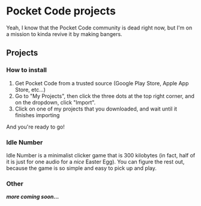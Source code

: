 # Pocket Code projects

Yeah, I know that the Pocket Code community is dead right now, but I'm on a mission to kinda revive it by making bangers.

## Projects

### How to install

1. Get Pocket Code from a trusted source (Google Play Store, Apple App Store, etc...)
2. Go to "My Projects", then click the three dots at the top right corner, and on the dropdown, click "Import".
3. Click on one of my projects that you downloaded, and wait until it finishes importing

And you're ready to go!

### Idle Number

Idle Number is a minimalist clicker game that is 300 kilobytes (in fact, half of it is just for one audio for a *nice* Easter Egg). You can figure the rest out, because the game is so simple and easy to pick up and play.

### Other

***more coming soon...***
